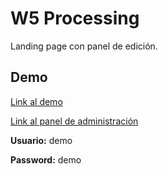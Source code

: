 # W5 Processing

Landing page con panel de edición.
## Demo

[Link al demo](http://josetello.co.pe/w5-processing)

[Link al panel de administración](http://josetello.co.pe/w5-processing/admin)

**Usuario:** demo

**Password:** demo